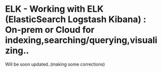 # ELK - Working with ELK (ElasticSearch Logstash Kibana) : On-prem or Cloud  for indexing,searching/querying,visualizing..

Will be soon updated..(making some corrections)
